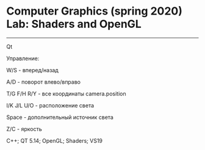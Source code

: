 # Computer Graphics (spring 2020) Lab: Shaders and OpenGL
***
Qt
  
Управление:   

W/S - вперед/назад   

A/D - поворот влево/вправо 

T/G F/H R/Y - все координаты camera.position   


I/K J/L U/O - расположение света   


Space - дополнительный источник света   

Z/C - яркость


C++; QT 5.14; OpenGL; Shaders; VS19
